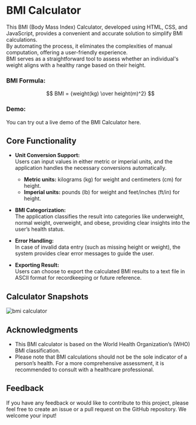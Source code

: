 # BMI Calculator

This BMI (Body Mass Index) Calculator, developed using HTML, CSS, and JavaScript, provides a convenient and accurate solution to simplify BMI calculations.  
By automating the process, it eliminates the complexities of manual computation, offering a user-friendly experience.  
BMI serves as a straightforward tool to assess whether an individual's weight aligns with a healthy range based on their height.

### BMI Formula:
$$ BMI = {weight(kg) \over height(m)^2} $$

### Demo:
You can try out a live demo of the BMI Calculator here. 

## Core Functionality

- **Unit Conversion Support:**  
  Users can input values in either metric or imperial units, and the application handles the necessary conversions automatically.

  - **Metric units:** kilograms (kg) for weight and centimeters (cm) for height.
  - **Imperial units:** pounds (lb) for weight and feet/inches (ft/in) for height.

- **BMI Categorization:**  
  The application classifies the result into categories like underweight, normal weight, overweight, and obese, providing clear insights into the user’s health status.

- **Error Handling:**  
  In case of invalid data entry (such as missing height or weight), the system provides clear error messages to guide the user.

- **Exporting Result:**  
  Users can choose to export the calculated BMI results to a text file in ASCII format for recordkeeping or future reference.

## Calculator Snapshots

![bmi calculator](https://github.com/user-attachments/assets/dbc0fd01-eaeb-42d0-b96d-8616b0e211b1)

## Acknowledgments

- This BMI calculator is based on the World Health Organization’s (WHO) BMI classification.
- Please note that BMI calculations should not be the sole indicator of a person’s health. For a more comprehensive assessment, it is recommended to consult with a healthcare professional.

## Feedback

If you have any feedback or would like to contribute to this project, please feel free to create an issue or a pull request on the GitHub repository. We welcome your input!
